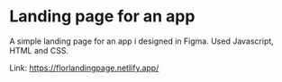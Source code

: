# Landing page for an app

A simple landing page for an app i designed in Figma. Used Javascript, HTML and CSS.

Link:
https://florlandingpage.netlify.app/
